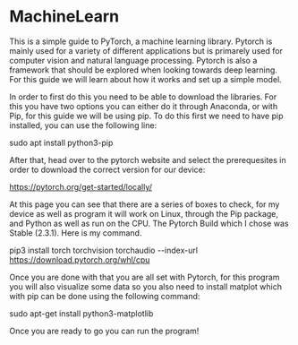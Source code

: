 # MachineLearn

This is a simple guide to PyTorch, a machine learning library. Pytorch is mainly used for a variety of different applications but is primarely used for computer vision and natural language processing. Pytorch is also a framework that should be explored when looking towards deep learning. For this guide we will learn about how it works and set up a simple model.

In order to first do this you need to be able to download the libraries. For this you have two options you can either do it through Anaconda, or with Pip, for this guide we will be using pip. To do this first we need to have pip installed, you can use the following line:

sudo apt install python3-pip

After that, head over to the pytorch website and select the prerequesites in order to download the correct version for our device:

https://pytorch.org/get-started/locally/

At this page you can see that there are a series of boxes to check, for my device as well as program it will work on Linux, through the Pip package, and Python as well as run on the CPU. The Pytorch Build which I chose was Stable (2.3.1). Here is my command.

pip3 install torch torchvision torchaudio --index-url https://download.pytorch.org/whl/cpu

Once you are done with that you are all set with Pytorch, for this program you will also visualize some data so you also need to install matplot which with pip can be done using the following command:

sudo apt-get install python3-matplotlib

Once you are ready to go you can run the program!